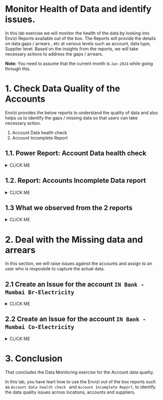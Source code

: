 
# Monitor Health of Data and identify issues.

In this lab exercise we will monitor the health of the data by looking into Envizi Reports available out of the box. The Reports will provide the details on data gaps / arrears , etc at various levels such as  account, data type, Supplier level.  Based on the insights from the reports, we will take necessary actions to address the gaps / arrears.

**Note:** You need to assume that the current month is `Jan-2024` while going through this.

# 1. Check Data Quality of the Accounts

Envizi provides the below reports to understand the quality of data and also helps us to identify the gaps / missing data so that users can take necessary action. 

1. Account Data health check 
2. Account Incomplete Report

## 1.1. Power Report: Account Data health check

<details><summary>CLICK ME</summary>

Account Data health check is a power report which helps us to analyze health of data loaded into the accounts in Envizi. By looking into the report, the data capture team can understand what % of accounts have the data captured in last 4 months and what is the % of accounts for which data need to be catpured. 

In this section we will go through these reports and get the insights on the data which we have so far loaded into accounts for our organization. 

### 1.1.1 Report Home

#### Open Account Data health Check report

1. In the Global Search ->  Choose `Reports` from the drop-down and enter `health` in the text box to search for the report. 

<img src="images/Account-Data-health-check-report-search.png">


2. Click on the `Account Data health Check` PowerReport from the results.

<img src="images/Account-Data-health-check-report-reports.png">


3. View the  report opened in new browser tab, which provides Account health details across overall organization

<img src="images/Account-Data-health-check-home.png">   


#### Apply Filter for Group Level 1

4. Click `Group Filter` on right-hand corner and select your group in `Group Level 1` ( Ex: `IN Bank`) and close

Now, the page shows `Data Activity` and `Data Gaps` related to the group which you have selected. 

As per the screenshot , 87% of the accounts have the data captured in last 4 months. 

<img src="images/Account-Data-health-check-Group.png"> 

### 1.1.2 Data Activity - Current

#### Current Home

5. Click on `View` under `Data Activity - Current` in the above screen to view more details

This page  displays the information by category wise (electricity, fugitive gases, ) and also by Supplier-wise. 

As per the screenshot, there are 27 Accounts for which the data is loaded in last 4 months. 

<img src="images/Account-Data-health-check-Current.png"> 

#### Account Information

6. Click on `Account Information` in the above screen to view those accounts

Notice the `Last Date of Data` column, which indicates when the data is last captured in this account (in last 4 months)

<img src="images/Account-Data-health-check-Current-Account.png"> 


### 1.1.3 Data Activity - Arrears

7. Go back to home page of `Account Data Health Check` report 

8. Click on `View` under `Arrears` to look at the Accounts for which data is `NOT` captured in `last 4 months`.

<img src="images/Account-Data-health-check-Group-arrears.png"> 

#### Arrears Home

9. There are few accounts for which the data is not captured in last 4 months. Click on the `Account Information` to view those accounts

<img src="images/Account-Data-health-check-Arrears.png"> 

#### Account Information

Looking at the `Last Date of Data` column (eg: June 30, 2023) , the data capture team can identify that they need to capture the latest data into these accounts and work on it further.  For example, at the time of this report (refer screenhot - Last updated on 09/12/2023 03:07 AM),  its been more than 4 months  that the data is not captured into these accounts, hence identified as arrears.  

<img src="images/Account-Data-health-check-Arrears-Account.png"> 

### 1.1.4 Data Gaps

10. Lets go back to `Home` page and look at the `Data Gaps`. The bar graphs under `Data Gaps` section shows that from July 2023 there is lot of accured data, which  means the 
system has estimate the data based on previously available data because the accounts are not loaded. 


<img src="images/Account-Data-health-check-home-gaps-view.png"> 

#### Data Gaps Home

11. Click on `View` in the above screen to see more details


By default, the page opens with `last 12 months` data based on the `consumption` for `all the categories` by `Supplier`.

12. Unselect `Select All` and select only `Electricity` , 

<img src="images/Account-Data-health-check-DataGaps-1.png"> 

This gives you more details insights on how much data is loaded, how much is estimate and accrued for this data type. 

From the screenshot you can observe the following
- more than `25%` of electricity data is missed to capture
- however `5 to 6%` of data is estimated data

You can also see the `Date Gaps by Supplier` chart, where you can see that from `which suppliers` the data is missing regularly.  

<img src="images/Account-Data-health-check-DataGaps-ele.png"> 


#### Data Gaps by Supplier

13. Click on `BEST` from  `Data Gaps By Supplier` in the above screen to Drill-down on Supplier to get more insights. 

Observe the following.
- Only `55% of data captured is actual data` from Supplier `BEST` and the rest is `MISSING`. 
- Around `38% of data is accrued` 
- Around `6% of data is estimated`

So this is not good sign for data accuracy and quality. Hence there is a need to check with supplier why this data is missing to submit. 

<img src="images/Account-Data-health-check-DataGaps-ele-best.png"> 


#### Data Gaps by Supplier in detail

14. Click on `Drill through to BEST details` in the above screen to see the more detailed view

This screen shows location wise data capture from the Supplier. You can see the below 2 locations.
- IN Bank - Mumbai Br
- IN Bank - Mumbai Co


<img src="images/Account-Data-health-check-DataGaps-ele-best-locs.png"> 

#### Data Gaps by Supplier in detail - Mumbai Br

15. Select `IN Bank - Mumbai Br` in the above screen.

- As you see in screenshot, `40% of data is missing` for this location. 
- Look at `Month by Month` chart, there is `NO` data supplied for this location from `July 2023` by this Supplier. 
- This is important insight which `needs attention` and required to be notified to concern location / business unit teams to address the issue. 

<img src="images/Account-Data-health-check-DataGaps-ele-best-locs-Br.png">

#### Data Gaps by Supplier in detail - Mumbai Co

17. Similarly, Click on   `IN Bank - Mumbai Co` in the above screen and get insights for this location. 

<img src="images/Account-Data-health-check-DataGaps-ele-best-locs-Co.png"> 

#### Data Gaps by Supplier in detail - View Accounts

18. Click on `View Accounts` on the above screen to view account-wise details. 

From screenshot , we can see that account `IN Bank - Mumbai Co-Electricity` has lot of  `Estimated` . For data accurancy, it is important to ingest the actual data, hence we will need to address this issue to load data into the system. 

19. Take a note of this account  `IN Bank - Mumbai Co-Electricity` as we will learn how to address this using issue management by raising an issue against the same.

In the next section we will also look at `Accounts Incomplete Data report` and how it helps to get more insights at account level. 

<img src="images/Account-Data-health-check-DataGaps-ele-best-locs-accts.png">

</details>

## 1.2. Report: Accounts Incomplete Data report

<details><summary>CLICK ME</summary>

The Accounts Incomplete Data report provides details of accounts that contain `missing or overlapping data` across the reporting period selected. The report also provides information on what data has been entered in the account if missing or overlapping data is reported in order for you to have some context to the data that has been captured in other months for that account.

Lets look at what this report provides you in details.

### 1.2.1 Open the report and Download as CSV

1. In the Global Search ->  Choose `Reports` from the drop-down and enter `incomplete` in the text box to search for the report. 

2. Click on the `Accounts Incomplete Data` from Reports page. In `Accounts Incomplete Data` window, 
-  Select `Group` for which you want to check the Accounts data status, 
-  leave deafult to Select `Location` to `All locations` and Submit

<img src="images/Account-Incomplete-Run-Report.png">

3. Click on the `Download As CSV` and save it to your local machine.

### 1.2.2 Observe the report content

#### View missing data records
4. Open the file as csv or using Microsoft xls   

Look at the below columns 
- Days_In_Month
- Expected_Days_In_Month
- Days_Mismatch

<img src="images/Account-incomplete-file-open.png">   

5. Filter the rows where `Days_Mismatch` is > 0, which gives all the accounts which has missing data for 1 or more days in a given month

#### Filter by Location `IN Bank - Mumbai Br`

From the report `Account Data Health check` above, we have observed that `40% of data is missing`  from location `IN Bank - Mumbai Br` of  `electricity` accounts.

Let's dig into details of this  location `IN Bank - Mumbai Br` and corresponding accounts.

6. Apply Filter on `Location` column for `IN Bank - Mumbai Br`

7. Observe the following
- data is missing for all the days starting from the month of July 2023 till Oct 2023 (at the time of report) for this account
- the account is `IN Bank - Mumbai Br-Electricity`

<img src="images/Envizi-Report-Account-incomplete-filter.png">   

We will learn how to address this using issue management by raising an issue against the same

</details>

## 1.3 What we observed from the 2 reports

<details><summary>CLICK ME</summary>

What we observed from the reports `Account Data health check` & `Accounts Incomplete Data` reports?

#### Account Data health check report

From the `Account Data health check` report, we have identified 
-  % of accounts which are missing data from last 4 months
-  type of data which is missing mostly
-  which locations are missing data, and what %
-  what is % of estimated data and which accounts / locations has estimate data
-  Suppliers who is not providing data from last few months

#### Accounts Incomplete Data report

From the `Accounts Incomplete Data report` report, we have identified 
- identitfied missing data across all locations 
- identified how many days of data is missig for each account 

#### Identified Accounts 

In the above exercise, we have encountered couple of accounts which having data quality issues like - missing data  or having esitmated data instead of actual data. 

- Account:  `IN Bank - Mumbai Br-Electricity` - address Missing data 
- Account:  `IN Bank - Mumbai Co-Electricity` - address Estimate data, capture actual data. 

In the next section, we will learn how to use the issue management to raise and track the issue against these data gaps and address them.

</details>

# 2. Deal with the Missing data and arrears 

In this section, we will raise issues against the accounts and assign to an user who is resposbile to capture the actual data.  

## 2.1 Create an Issue for the account `IN Bank - Mumbai Br-Electricity`

<details><summary>CLICK ME</summary>

### 2.1.1 Open the Account Summary Page

1. In Global Search, search for the Account `IN Bank - Mumbai Br-Electricity` and Open the Account Summary page.

2. On Account Summary page, right-hand corner, click on `Show / hide Preview Panel`

3. Click on Scroll down button in `Issues` section.

<img src="images/Envizi-Account-Issue-2.png">

### 2.1.2 Create an Issue

4. Click on `ADD` button

5. Provide below deatails on the new window and Save.
- Type: `Data Capture`
- Summary: Provide brief description about the issue
- Description: Provide more details related to the issue to understand the issue better and acted upon
- Source: Leave defaults `Accounts`
- Related to: Leave deafault, shows account name for which the issue is being raised for
- Priority: Select as per issue's context
- Assignee: Select the email address of the user whom this issue has to be assigned to and worked upon. It good practise to select a user who would be responsible for capturing the data from the location.  If not, assign it to self.
- Reporter: Leave defaults
- Category: Leave defaults to `Data Capture` 
- Sub Category: Select `Account in Arrears` or `Missing Records`
- Capture Data From: Select the data from which the data has to be captured
- Capture Data To: Select the data till when the data has to be captured
- Due Date: Select by when the issue has to be acted upon

1. Click on `Save` button

<img src="images/Envizi-Account-Issue-3.png"> 

### 2.1.3 View Issue

6. View the issue created under `Issues`

<img src="images/Envizi-Account-Issue-raised-1.png">

7. Click on the issue ID and view the details

<img src="images/Envizi-Account-Issue-raised-2.png">

#### Email notification

8. You can also check your email for the email notification received.  Both sender and receiver should be notified of the issue. You might have recevied a similar email as shown below. 

You can click on `View` button in the email which takes you to Envizi's Issue page directly

<img src="images/Envizi-issue-raise-email-notify.png">

Please ignore the status change update on the email 

</details>

## 2.2 Create an Issue for the account `IN Bank - Mumbai Co-Electricity`

<details><summary>CLICK ME</summary>

### 2.2.1 Open the Account Summary Page

1. In Global Search, search for the Account `IN Bank - Mumbai Co-Electricity` and Open the Account Summary page.

<img src="images/Envizi-Account-mumabai-co-elec-missing_estimated.png">

### 2.2.2 Create an Issue

2. Create an issue as mentioned in section 2.1.2

<img src="images/Envizi-Account-Issue-raised-MumbaiCo-ele.png">


Please note that we will address this issue in the upcoming labs. 

In this exercise continue to resolve the issue raised for account `IN Bank - Mumbai Br-Electricity`

</details>


# 3. Conclusion
That concludes the Data Monitoring exercise for the Account data quality.

In this lab, you have leart how to use the Envizi out of the box reports such as `Account Data health check ` and `Account Incomplete Report`,  to identify the data quality issues across locations, accounts and suppliers. 
